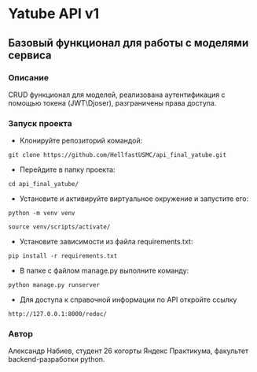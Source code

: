 # Yatube API v1
## Базовый функционал для работы с моделями сервиса

### Описание
CRUD функционал для моделей, реализована аутентификация  с помощью токена (JWT\Djoser), разграничены права доступа.
### Запуск проекта
- Клонируйте репозиторий командой:
```
git clone https://github.com/HellfastUSMC/api_final_yatube.git
```
- Перейдите в папку проекта:
```
cd api_final_yatube/
```
- Установите и активируйте виртуальное окружение и запустите его:
```
python -m venv venv
```
```
source venv/scripts/activate/
```
- Установите зависимости из файла requirements.txt:
```
pip install -r requirements.txt
``` 
- В папке с файлом manage.py выполните команду:
```
python manage.py runserver
```
- Для доступа к справочной информации по API откройте ссылку
```
http://127.0.0.1:8000/redoc/
```
### Автор
Александр Набиев, студент 26 когорты Яндекс Практикума, факультет backend-разработки python.